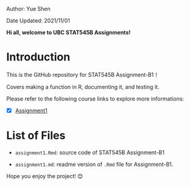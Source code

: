 
Author: Yue Shen   

Date Updated: 2021/11/01


**Hi all, welcome to UBC STAT545B Assignments!**

# Introduction

This is the GitHub repository for STAT545B Assignment-B1！

Covers making a function in R, documenting it, and testing it.

Please refer to the following course links to explore more informations:

- [x] [Assignment1](https://stat545.stat.ubc.ca/assignments/assignment-b1/)


# List of Files

 - ```assignment1.Rmd```: source code of STAT545B Assignment-B1

 - ```assignment1.md```: readme version of `.Rmd` file for Assignment-B1.

Hope you enjoy the project! :blush:

